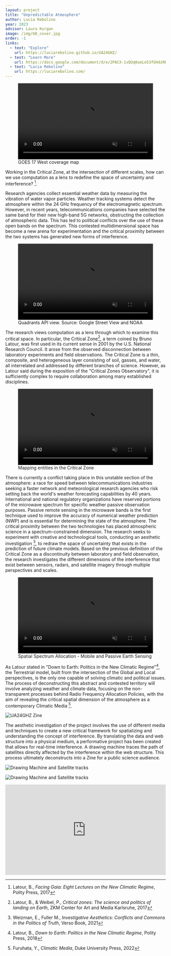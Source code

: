 ```yaml
---
layout: project
title: "Unpredictable Atmosphere"
author: Lucia Rebolino
year: 2023
advisor: Laura Kurgan
image: /img/UA_cover.jpg
order: -1
links:
  - text: "Explore"
    url: https://luciarebolino.github.io/UA24GHZ/
  - text: "Learn More"
    url: https://docs.google.com/document/d/e/2PACX-1vQUq0aeLe53fGHdzRBf100dzA1io6zXmj2Eqz8en7e3qpPojDr8kLCYLiDj1IdDZIo-MQfUuOUJh-GR/pub
  - text: "Lucia Rebolino"
    url: https://luciarebolino.com/
---
```

<figure>
  <video
    src="/img/UA_green.mp4"
    autoplay
    loop
    muted
    playsinline
    style="aspect-ratio: 16 / 9; width: 100%;">
  </video>
  <figcaption>GOES 17 West coverage map</figcaption>
</figure>

Working in the Critical Zone, at the intersection of different scales, how can we use computation as a lens to redefine the space of uncertainty and interference? [^1]. 

Research agencies collect essential weather data by measuring the vibration of water vapor particles. Weather tracking systems detect the atmosphere within the 24 GHz frequency of the electromagnetic spectrum. However, in recent years, telecommunications companies have selected the same band for their new high-band 5G networks, obstructing the collection of atmospheric data. This has led to political conflicts over the use of these open bands on the spectrum. This contested multidimensional space has become a new arena for experimentation and the critical proximity between the two systems has generated new forms of interference.

<figure>
  <video
    src="/img/UA_quadrants.mp4"
    autoplay
    loop
    muted
    playsinline
    style="aspect-ratio: 16 / 9; width: 100%;">
  </video>
  <figcaption>Quadrants API view. Source: Google Street View and NOAA</figcaption>
</figure>

The research views computation as a lens through which to examine this critical space. In particular, the Critical Zone[^2], a term coined by Bruno Latour, was first used in its current sense in 2001 by the U.S. National Research Council. It arose from the observed disconnection between laboratory experiments and field observations. The Critical Zone is a thin, composite, and heterogeneous layer consisting of soil, gasses, and water, all interrelated and addressed by different branches of science. However, as Latour said during the exposition of the "Critical Zones Observatory", it is sufficiently complex to require collaboration among many established disciplines.


<figure>
  <video
    src="/img/UA_criticalzone.mp4"
    autoplay
    loop
    muted
    playsinline
    style="aspect-ratio: 16 / 9; width: 100%;">
  </video>
  <figcaption>Mapping entities in the Critical Zone</figcaption>
</figure>

There is currently a conflict taking place in this unstable section of the atmosphere: a race for speed between telecommunications industries seeking a faster network and meteorological research agencies who risk setting back the world's weather forecasting capabilities by 40 years. International and national regulatory organizations have reserved portions of the microwave spectrum for specific weather passive observation purposes. Passive remote sensing in the microwave bands is the first technique used to improve the accuracy of numerical weather prediction (NWP) and is essential for determining the state of the atmosphere. The critical proximity between the two technologies has placed atmospheric science in a spectrum-constrained dimension. The research seeks to experiment with creative and technological tools, conducting an aesthetic investigation [^3], to redraw the space of uncertainty that exists in the prediction of future climate models. Based on the previous definition of the Critical Zone as a discontinuity between laboratory and field observation, the research investigates the different dimensions of the interference that exist between sensors, radars, and satellite imagery through multiple perspectives and scales.

<figure>
  <video
    src="/img/UA_matrix.mp4"
    autoplay
    loop
    muted
    playsinline
    style="aspect-ratio: 16 / 9; width: 100%;">
  </video>
  <figcaption>Spatial Spectrum Allocation - Mobile and Passive Earth Sensing</figcaption>
</figure>

As Latour stated in "Down to Earth: Politics in the New Climatic Regime"[^4], the Terrestrial model, built from the intersection of the Global and Local perspectives, is the only one capable of solving climatic and political issues. The process of deconstructing this abstract and contested territory will involve analyzing weather and climate data, focusing on the non-transparent processes behind Radio Frequency Allocation Policies, with the aim of revealing the critical spatial dimension of the atmosphere as a contemporary Climatic Media [^5]. 

![UA24GHZ Zine](/img/UA_zine.jpg)

The aesthetic investigation of the project involves the use of different media and techniques to create a new critical framework for spatializing and understanding the concept of interference. By translating the data and web structure into a physical medium, a performative project has been created that allows for real-time interference. A drawing machine traces the path of satellites directly affected by the interference within the web structure. This process ultimately deconstructs into a Zine for a public science audience.

![Drawing Machine and Satellite tracks](/img/UA_drawingmachine2.jpg)

![Drawing Machine and Satellite tracks](/img/UA_drawingmachine.jpg)

<iframe
  src="https://player.vimeo.com/video/824630241?h=30e98ac368&title=0&byline=0&portrait=0&badge=0&autopause=0&player_id=0"
  frameborder="0"
  allow="autoplay; fullscreen; picture-in-picture"
  allowfullscreen
  style="aspect-ratio: 16 / 9; width: 100%;">
</iframe>

[^1]: Latour, B., *Facing Gaia: Eight Lectures on the New Climatic Regime*, Polity Press, 2017
[^2]: Latour, B., & Weibel, P., *Critical zones: The science and politics of landing on Earth*, ZKM Center for Art and Media Karlsruhe, 2017
[^3]: Weizman, E., Fuller M., *Investigative Aesthetics: Conflicts and Commons in the Politics of Truth*, Verso Book, 2021
[^4]: Latour, B., *Down to Earth: Politics in the New Climatic Regime*, Polity Press, 2018
[^5]: Furuhata, Y., *Climatic Media*, Duke University Press, 2022
